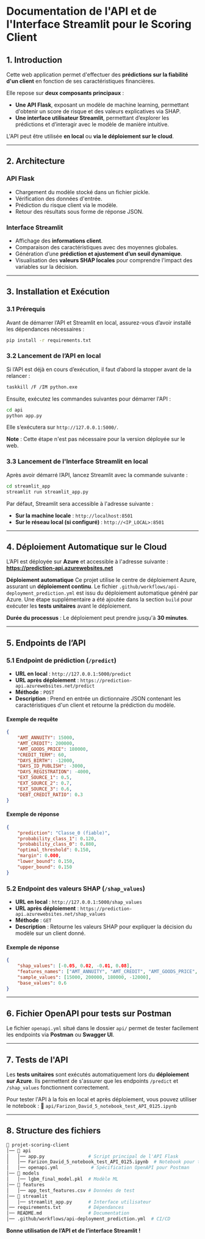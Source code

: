 # Documentation de l'API et de l'Interface Streamlit pour le Scoring Client

## 1️. Introduction

Cette web application permet d'effectuer des **prédictions sur la fiabilité d'un client** en fonction de ses caractéristiques financières.

Elle repose sur **deux composants principaux** :
- **Une API Flask**, exposant un modèle de machine learning, permettant d'obtenir un score de risque et des valeurs explicatives via SHAP.
- **Une interface utilisateur Streamlit**, permettant d’explorer les prédictions et d’interagir avec le modèle de manière intuitive.

L'API peut être utilisée **en local** ou **via le déploiement sur le cloud**.

---

## 2️. **Architecture**

### API Flask
- Chargement du modèle stocké dans un fichier pickle.
- Vérification des données d'entrée.
- Prédiction du risque client via le modèle.
- Retour des résultats sous forme de réponse JSON.

### Interface Streamlit
- Affichage des **informations client**.
- Comparaison des caractéristiques avec des moyennes globales.
- Génération d’une **prédiction et ajustement d’un seuil dynamique**.
- Visualisation des **valeurs SHAP locales** pour comprendre l'impact des variables sur la décision.

---

## 3️. **Installation et Exécution**

### **3.1 Prérequis**
Avant de démarrer l’API et Streamlit en local, assurez-vous d’avoir installé les dépendances nécessaires :
```bash
pip install -r requirements.txt
```

### **3.2 Lancement de l’API en local**
Si l’API est déjà en cours d’exécution, il faut d’abord la stopper avant de la relancer :
```bash
taskkill /F /IM python.exe
```

Ensuite, exécutez les commandes suivantes pour démarrer l'API :
```bash
cd api
python app.py
```

Elle s’exécutera sur `http://127.0.0.1:5000/`.

**Note** : Cette étape n'est pas nécessaire pour la version déployée sur le web.

### **3.3 Lancement de l'Interface Streamlit en local**
Après avoir démarré l’API, lancez Streamlit avec la commande suivante :
```bash
cd streamlit_app
streamlit run streamlit_app.py
```

Par défaut, Streamlit sera accessible à l'adresse suivante :
- **Sur la machine locale** : `http://localhost:8501`
- **Sur le réseau local (si configuré)** : `http://<IP_LOCAL>:8501`

---

## 4️. **Déploiement Automatique sur le Cloud**
L’API est déployée sur **Azure** et accessible à l'adresse suivante :
**https://prediction-api.azurewebsites.net**

**Déploiement automatique**
Ce projet utilise le centre de déploiement Azure, assurant un **déploiement continu**.
Le fichier `.github/workflows/api-deployment_prediction.yml` est issu du déploiement automatique généré par Azure.
Une étape supplémentaire a été ajoutée dans la section `build` pour exécuter les **tests unitaires** avant le déploiement.

**Durée du processus** : Le déploiement peut prendre jusqu'à **30 minutes**.

---

## 5️. **Endpoints de l’API**

### **5.1 Endpoint de prédiction (`/predict`)**
- **URL en local** : `http://127.0.0.1:5000/predict`
- **URL après déploiement** : `https://prediction-api.azurewebsites.net/predict`
- **Méthode** : `POST`
- **Description** : Prend en entrée un dictionnaire JSON contenant les caractéristiques d'un client et retourne la prédiction du modèle.

#### **Exemple de requête**
```json
{
    "AMT_ANNUITY": 15000,
    "AMT_CREDIT": 200000,
    "AMT_GOODS_PRICE": 180000,
    "CREDIT_TERM": 60,
    "DAYS_BIRTH": -12000,
    "DAYS_ID_PUBLISH": -3000,
    "DAYS_REGISTRATION": -4000,
    "EXT_SOURCE_1": 0.5,
    "EXT_SOURCE_2": 0.7,
    "EXT_SOURCE_3": 0.6,
    "DEBT_CREDIT_RATIO": 0.3
}
```

#### **Exemple de réponse**
```json
{
    "prediction": "Classe_0 (fiable)",
    "probability_class_1": 0.120,
    "probability_class_0": 0.880,
    "optimal_threshold": 0.150,
    "margin": 0.000,
    "lower_bound": 0.150,
    "upper_bound": 0.150
}
```

### **5.2 Endpoint des valeurs SHAP (`/shap_values`)**
- **URL en local** : `http://127.0.0.1:5000/shap_values`
- **URL après déploiement** : `https://prediction-api.azurewebsites.net/shap_values`
- **Méthode** : `GET`
- **Description** : Retourne les valeurs SHAP pour expliquer la décision du modèle sur un client donné.

#### **Exemple de réponse**
```json
{
    "shap_values": [-0.05, 0.02, -0.01, 0.08],
    "features_names": ["AMT_ANNUITY", "AMT_CREDIT", "AMT_GOODS_PRICE", "DAYS_BIRTH"],
    "sample_values": [15000, 200000, 180000, -12000],
    "base_values": 0.6
}
```

---

## 6️. **Fichier OpenAPI pour tests sur Postman**
Le fichier `openapi.yml` situé dans le dossier `api/` permet de tester facilement les endpoints via **Postman** ou **Swagger UI**.

---

## 7️. **Tests de l'API**
Les **tests unitaires** sont exécutés automatiquement lors du **déploiement sur Azure**.
Ils permettent de s'assurer que les endpoints `/predict` et `/shap_values` fonctionnent correctement.

Pour tester l'API à la fois en local et après déploiement, vous pouvez utiliser le notebook :
📂 `api/Farizon_David_5_notebook_test_API_0125.ipynb`

---

## 8️. **Structure des fichiers**
```bash
📂 projet-scoring-client
│── 📂 api
│   │── app.py                # Script principal de l'API Flask
│   │── Farizon_David_5_notebook_test_API_0125.ipynb  # Notebook pour tester l'API
│   │── openapi.yml            # Spécification OpenAPI pour Postman
│── 📂 models
│   │── lgbm_final_model.pkl  # Modèle ML
│── 📂 features
│   │── app_test_features.csv # Données de test
│── 📂 streamlit
│   │── streamlit_app.py      # Interface utilisateur
│── requirements.txt          # Dépendances
│── README.md                 # Documentation
│── .github/workflows/api-deployment_prediction.yml  # CI/CD
```

**Bonne utilisation de l’API et de l’interface Streamlit !**
